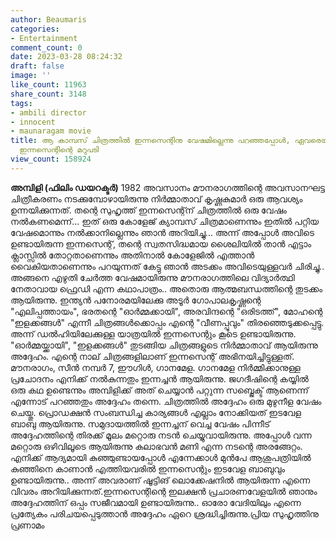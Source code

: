 ```yaml
---
author: Beaumaris
categories:
- Entertainment
comment_count: 0
date: 2023-03-28 08:24:32
draft: false
image: ''
like_count: 11963
share_count: 3148
tags:
- ambili director
- innocent
- maunaragam movie
title: ആ കാമ്പസ് ചിത്രത്തിൽ ഇന്നസെന്റിനു വേഷമില്ലെന്നു പറഞ്ഞപ്പോൾ, ഏവരെയും പൊട്ടിച്ചിരിപ്പിച്ച
  ഇന്നസെന്റിന്റെ മറുപടി
view_count: 158924
---
```


**അമ്പിളി (ഫിലിം ഡയറക്ടർ)** 1982 അവസാനം മൗനരാഗത്തിന്റെ അവസാനഘട്ട ചിത്രീകരണം നടക്കുമ്പോഴായിരുന്നു നിർമ്മാതാവ് കൃഷ്ണകുമാർ ഒരു ആവശ്യം ഉന്നയിക്കുന്നത്. തന്റെ സുഹൃത്ത് ഇന്നസെന്റ്ന് ചിത്രത്തിൽ ഒരു വേഷം നൽകണമെന്ന്... ഇത് ഒരു കോളേജ് ക്യാമ്പസ് ചിത്രമാണെന്നും ഇതിൽ പറ്റിയ വേഷമൊന്നും നൽക്കാനില്ലെന്നും ഞാൻ അറിയിച്ചു... അന്ന് അപ്പോൾ അവിടെ ഉണ്ടായിരുന്ന ഇന്നസെന്റ്, തന്റെ സ്വതസിദ്ധമായ ശൈലിയിൽ താൻ എട്ടാം ക്ലാസ്സിൽ തോറ്റതാണെന്നും അതിനാൽ കോളേജിൽ എത്താൻ വൈകിയതാണെന്നും പറയുന്നത് കേട്ടു ഞാൻ അടക്കം അവിടെയുള്ളവർ ചിരിച്ചു.. അങ്ങനെ എഴുതി ചേർത്ത വേഷമായിരുന്നു മൗനരാഗത്തിലെ വിദ്യാർത്ഥി നേതാവായ ഫ്രെഡി എന്ന കഥാപാത്രം.. അതൊരു ആത്മബന്ധത്തിന്റെ തുടക്കം ആയിരുന്നു. ഇന്ത്യൻ പനോരമയിലേക്കു അടൂർ ഗോപാലകൃഷ്ണന്റെ "എലിപ്പത്തായം", ഭരതന്റെ "ഓർമ്മക്കായി", അരവിന്ദന്റെ "ഒരിടത്ത്", മോഹന്റെ "ഇളക്കങ്ങൾ" എന്നീ ചിത്രങ്ങൾക്കൊപ്പം എന്റെ "വീണപ്പൂവും" തിരഞ്ഞെടുക്കപ്പെട്ടു. അന്ന് ഡൽഹിയിലേക്കുള്ള യാത്രയിൽ ഇന്നസെന്റും കൂടെ ഉണ്ടായിരുന്നു. "ഓർമ്മയ്ക്കായി", "ഇളക്കങ്ങൾ" തുടങ്ങിയ ചിത്രങ്ങളുടെ നിർമ്മാതാവ് ആയിരുന്നു അദ്ദേഹം. എന്റെ നാല് ചിത്രങ്ങളിലാണ് ഇന്നസെന്റ് അഭിനയിച്ചിട്ടുള്ളത്. മൗനരാഗം, സീൻ നമ്പർ 7, ഈഗിൾ, ഗാനമേള. ഗാനമേള നിർമ്മിക്കാനുള്ള പ്രചോദനം എനിക്ക് നൽകുന്നതും ഇന്നച്ചൻ ആയിരുന്നു. ജഗദീഷിന്റെ കയ്യിൽ ഒരു കഥ ഉണ്ടെന്നും അമ്പിളിക്ക് അത് ചെയ്യാൻ പറ്റുന്ന സബ്ജെക്ട് ആണെന്ന് എന്നോട് പറഞ്ഞതും അദ്ദേഹം തന്നെ. ചിത്രത്തിൽ അദ്ദേഹം ഒരു മുഴുനീള വേഷം ചെയ്തു. പ്രൊഡക്ഷൻ സംബന്ധിച്ച കാര്യങ്ങൾ എല്ലാം നോക്കിയത് ഇടവേള ബാബു ആയിരുന്നു. സമുദായത്തിൽ ഇന്നച്ചന് വെച്ച വേഷം പിന്നീട് അദ്ദേഹത്തിന്റെ തിരക്ക് മൂലം മറ്റൊരു നടൻ ചെയ്യുവായിരുന്നു. അപ്പോൾ വന്ന മറ്റൊരു ഒഴിവിലൂടെ ആയിരുന്നു കലാഭവൻ മണി എന്ന നടന്റെ അരങ്ങേറ്റം. എനിക്ക് ആദ്യമായി കുഞ്ഞുണ്ടായപ്പോൾ എന്നേക്കാൾ മുൻപേ ആശുപത്രിയിൽ കുഞ്ഞിനെ കാണാൻ എത്തിയവരിൽ ഇന്നസെന്റും ഇടവേള ബാബുവും ഉണ്ടായിരുന്നു.. അന്ന് അവരാണ് ഷൂട്ടിങ് ലൊക്കേഷനിൽ ആയിരുന്ന എന്നെ വിവരം അറിയിക്കുന്നത്.ഇന്നസെന്റിന്റെ ഇലക്ഷൻ പ്രചാരണവേളയിൽ ഞാനും അദ്ദേഹത്തിന് ഒപ്പം സജീവമായി ഉണ്ടായിരുന്നു.. ഓരോ വേദിയിലും എന്നെ പ്രത്യേകം പരിചയപ്പെടുത്താൻ അദ്ദേഹം ഏറെ ശ്രദ്ധിച്ചിരുന്നു.പ്രിയ സുഹൃത്തിനു പ്രണാമം